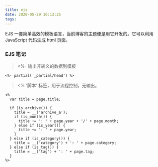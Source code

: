 ```yaml
---
title: ejs
date: 2020-05-29 10:13:25
tags:
---
```


EJS 一套简单高效的模板语言，当前博客的主题便是用它开发的。它可以利用 JavaScript 代码生成 html 页面。

### EJS 笔记
> <%- 输出非转义的数据到模板
```
<%- partial('_partial/head') %>
```

> <% '脚本' 标签，用于流程控制，无输出。
```
<%
  var title = page.title;

  if (is_archive()) {
    title = __('archive_a');
    if (is_month()) {
      title += ': ' + page.year + '/' + page.month;
    } else if (is_year()) {
      title += ': ' + page.year;
    }
  } else if (is_category()) {
    title = __('category') + ': ' + page.category;
  } else if (is_tag()) {
    title = __('tag') + ': ' + page.tag;
  }
%>
```
